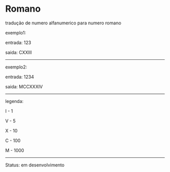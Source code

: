 # Romano
tradução de numero alfanumerico para numero romano



exemplo1:

entrada: 123

saida: CXXIII


----------------------

exemplo2:

entrada: 1234

saida: MCCXXXIV


------------------------


legenda:

I - 1

V - 5

X - 10

C - 100

M - 1000



-------------------------



Status: em desenvolvimento

